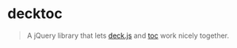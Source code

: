 decktoc
=======

> A jQuery library that lets [deck.js][] and [toc][] work nicely together.

[deck.js]: http://imakewebthings.com/deck.js/
[toc]: http://projects.jga.me/toc/